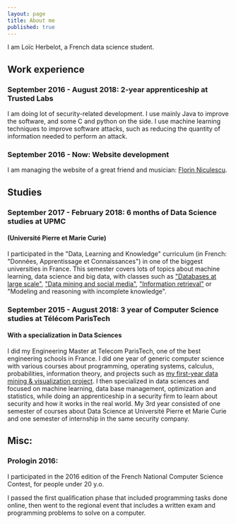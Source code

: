 ```yaml
---
layout: page
title: About me
published: true
---
```


I am Loïc Herbelot, a French data science student. 


## Work experience

### September 2016 - August 2018: 2-year apprenticeship at Trusted Labs

I am doing lot of security-related development. I use mainly Java to improve the software, and some C and python on the side. I use machine learning techniques to improve software attacks, such as reducing the quantity of information needed to perform an attack.

### September 2016 - Now: Website development

I am managing the website of a great friend and musician: [Florin Niculescu](http://www.florin-niculescu.com/).

## Studies

### September 2017 - February 2018: 6 months of Data Science studies at UPMC
#### (Université Pierre et Marie Curie)

I participated in the "Data, Learning and Knowledge" curriculum (in French: "Données, Apprentissage et Connaissances") in one of the biggest universities in France. This semester covers lots of topics about machine learning, data science and big data, with classes such as ["Databases at large scale"](https://github.com/LoicH/M2-DAC/tree/master/BDLE), ["Data mining and social media"](https://github.com/LoicH/FDMS), ["Information retrieval"](https://github.com/LoicH/RI/) or "Modeling and reasoning with incomplete knowledge". 

### September 2015 - August 2018: 3 year of Computer Science studies at Télécom ParisTech 
#### With a specialization in Data Sciences

I did my Engineering Master at Telecom ParisTech, one of the best engineering schools in France. I did one year of generic computer science with various courses about programming, operating systems, calculus, probabilities, information theory, and projects such as [my first-year data mining & visualization project](https://github.com/LoicH/aps). I then specialized in data sciences and focused on machine learning, data base management, optimization and statistics, while doing an apprenticeship in a security firm to learn about security and how it works in the real world. My 3rd year consisted of one semester of courses about Data Science at Université Pierre et Marie Curie and one semester of internship in the same security company.


## Misc:

### Prologin 2016:

I participated in the 2016 edition of the French National Computer Science Contest, for people under 20 y.o.

I passed the first qualification phase that included programming tasks done online, then went to the regional event that includes a written exam and programming problems to solve on a computer.
